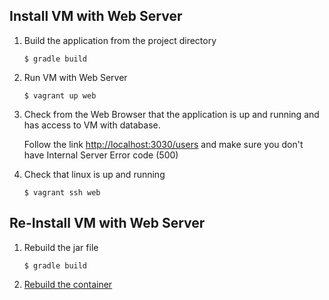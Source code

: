 ## Install VM with Web Server
1. Build the application from the project directory
    
    <code>$ gradle build</code>
2. Run VM with Web Server
    
    <code>$ vagrant up web</code>
3. Check from the Web Browser that the application is up and running and has access to VM with database. 
    
    Follow the link [http://localhost:3030/users](http://localhost:3030/users) and make sure you don't have Internal Server Error code (500) 
4. Check that linux is up and running
    
    <code>$ vagrant ssh web</code>
    

## Re-Install VM with Web Server
1. Rebuild the jar file

    <code>$ gradle build</code>

2. [Rebuild the container](docs/Docker.md)